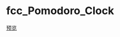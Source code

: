 # fcc_Pomodoro_Clock

[预览](http://htmlpreview.github.io/?https://github.com/Beim/fcc_Pomodoro_Clock/blob/master/index.html)
